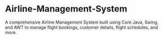 # Airline-Management-System
A comprehensive Airline Management System built using Core Java, Swing, and AWT to manage flight bookings, customer details, flight schedules, and more.
